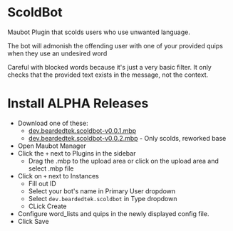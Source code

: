 # ScoldBot
Maubot Plugin that scolds users who use unwanted language.

The bot will admonish the offending user with one of your provided quips when they use an undesired word

Careful with blocked words because it's just a very basic filter.  It only checks that the provided text exists in the message, not the context.

# Install ALPHA Releases
- Download one of these:
  - [dev.beardedtek.scoldbot-v0.0.1.mbp](https://github.com/BeardedTek-com/scoldbot/raw/main/dev.beardedtek.scoldbot-v0.0.1.mbp)
  - [dev.beardedtek.scoldbot-v0.0.2.mbp](https://github.com/BeardedTek-com/scoldbot/raw/main/dev.beardedtek.scoldbot-v0.0.2.mbp) - Only scolds, reworked base
- Open Maubot Manager
- Click the `+` next to Plugins in the sidebar
    - Drag the .mbp to the upload area or click on the upload area and select .mbp file
- Click on `+` next to Instances
  - Fill out ID
  - Select your bot's name in Primary User dropdown
  - Select `dev.beardedtek.scoldbot` in Type dropdown
  - CLick Create
- Configure word_lists and quips in the newly displayed config file.
- Click Save